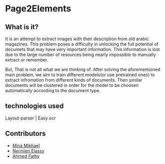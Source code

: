 # Page2Elements
## What is it?
It is an attempt to extract images  with their description from old arabic magazines. This problem poses a difficulty in unlocking the full potential of documets that may have very important information. This information is lost due to the large number of resources being nearly impossible to manually extract or remember.

But, That is not all what we are thinking of. After solving the aforementioned main problem, we aim to train different models(or use pretrained ones) to extract infromation from different kinds of documents. Then similar documents will be clustered in order for the model to be choosen automatically according to the document type.


## technologies used
Layout-parser | Easy ocr

## Contributors
* [Mina Mikhael](https://www.linkedin.com/in/minawmikhael/)
* [Nermien Elassy](https://www.linkedin.com/in/nermien-elassy-157200203/)
* [Ahmed Fathy](https://www.linkedin.com/in/ahmedfathy16019/)

